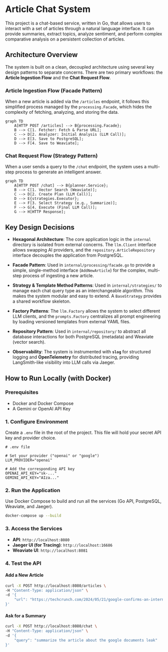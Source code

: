 # Article Chat System

This project is a chat-based service, written in Go, that allows users to interact with a set of articles through a natural language interface. It can provide summaries, extract topics, analyze sentiment, and perform complex comparative analysis on a persistent collection of articles.

## Architecture Overview

The system is built on a clean, decoupled architecture using several key design patterns to separate concerns. There are two primary workflows: the **Article Ingestion Flow** and the **Chat Request Flow**.

### Article Ingestion Flow (Facade Pattern)

When a new article is added via the `/articles` endpoint, it follows this simplified process managed by the `processing.Facade`, which hides the complexity of fetching, analyzing, and storing the data.

```mermaid
graph TD
    A[HTTP POST /articles] --> B{processing.Facade};
    B --> C[1. Fetcher: Fetch & Parse URL];
    C --> D[2. Analyzer: Initial Analysis (LLM Call)];
    D --> E[3. Save to PostgreSQL];
    D --> F[4. Save to Weaviate];
```

### Chat Request Flow (Strategy Pattern)

When a user sends a query to the `/chat` endpoint, the system uses a multi-step process to generate an intelligent answer.

```mermaid
graph TD
    A[HTTP POST /chat] --> B{planner.Service};
    B --> C[1. Vector Search (Weaviate)];
    C --> D[2. Create Plan (LLM Call)];
    D --> E{strategies.Executor};
    E --> F[3. Select Strategy (e.g., Summarize)];
    F --> G[4. Execute (Final LLM Call)];
    G --> H[HTTP Response];
```

## Key Design Decisions

  - **Hexagonal Architecture**: The core application logic in the `internal` directory is isolated from external concerns. The `llm.Client` interface allows swapping AI providers, and the `repository.ArticleRepository` interface decouples the application from PostgreSQL.

  - **Facade Pattern**: Used in `internal/processing/facade.go` to provide a simple, single-method interface (`AddNewArticle`) for the complex, multi-step process of ingesting a new article.

  - **Strategy & Template Method Patterns**: Used in `internal/strategies/` to manage each chat query type as an interchangeable algorithm. This makes the system modular and easy to extend. A `BaseStrategy` provides a shared workflow skeleton.

  - **Factory Patterns**: The `llm.Factory` allows the system to select different LLM clients, and the `prompts.Factory` centralizes all prompt engineering by loading versioned templates from external YAML files.

  - **Repository Pattern**: Used in `internal/repository/` to abstract all database interactions for both PostgreSQL (metadata) and Weaviate (vector search).

  - **Observability**: The system is instrumented with **`slog`** for structured logging and **OpenTelemetry** for distributed tracing, providing LangSmith-like visibility into LLM calls via Jaeger.

## How to Run Locally (with Docker)

### Prerequisites

  - Docker and Docker Compose
  - A Gemini or OpenAI API Key

### 1\. Configure Environment

Create a `.env` file in the root of the project. This file will hold your secret API key and provider choice.

```
# .env file

# Set your provider ("openai" or "google")
LLM_PROVIDER="openai"

# Add the corresponding API key
OPENAI_API_KEY="sk-..."
GEMINI_API_KEY="AIza..."
```

### 2\. Run the Application

Use Docker Compose to build and run all the services (Go API, PostgreSQL, Weaviate, and Jaeger).

```bash
docker-compose up --build
```

### 3\. Access the Services

  - **API**: `http://localhost:8080`
  - **Jaeger UI (for Tracing)**: `http://localhost:16686`
  - **Weaviate UI**: `http://localhost:8081`

### 4\. Test the API

#### Add a New Article

```bash
curl -X POST http://localhost:8080/articles \
-H "Content-Type: application/json" \
-d '{
    "url": "https://techcrunch.com/2024/05/21/google-confirms-an-internal-documents-leak-detailing-how-its-search-ranking-works/"
}'
```

#### Ask for a Summary

```bash
curl -X POST http://localhost:8080/chat \
-H "Content-Type: application/json" \
-d '{
    "query": "summarize the article about the google documents leak"
}'
```